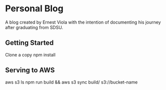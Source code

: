 # Personal Blog
A blog created by Ernest Viola with the intention of documenting his journey after graduating from SDSU.

## Getting Started
Clone a copy
npm install

## Serving to AWS
aws s3 ls
npm run build && aws s3 sync build/ s3://bucket-name